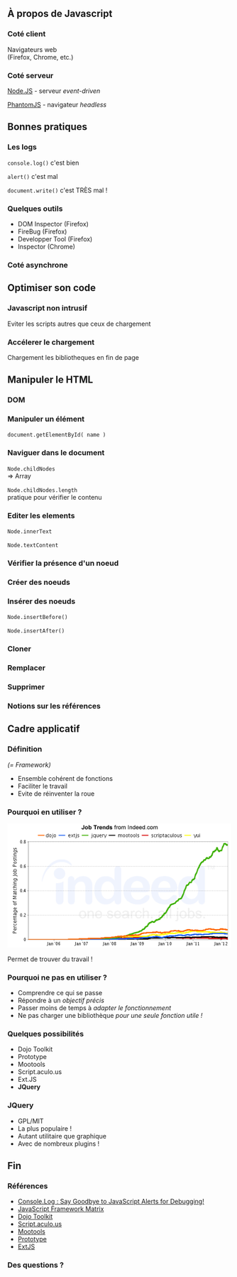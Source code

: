## À propos de Javascript

### Coté client

Navigateurs web  
(Firefox, Chrome, etc.)

### Coté serveur

[Node.JS](http://nodejs.org/) - serveur _event-driven_

[PhantomJS](http://phantomjs.org/) - navigateur _headless_

## Bonnes pratiques

### Les logs

`console.log()` c'est bien

`alert()` c'est mal

`document.write()` c'est TRÈS mal !

### Quelques outils

  * DOM Inspector (Firefox)
  * FireBug (Firefox)
  * Developper Tool (Firefox)
  * Inspector (Chrome)

### Coté asynchrone

## Optimiser son code

### Javascript non intrusif

Eviter les scripts autres que ceux de chargement

### Accélerer le chargement

Chargement les bibliotheques en fin de page

## Manipuler le HTML

### DOM

### Manipuler un élément

`document.getElementById( name )`

### Naviguer dans le document

`Node.childNodes`  
=> Array

`Node.childNodes.length`  
pratique pour vérifier le contenu

### Editer les elements

`Node.innerText`

`Node.textContent`

### Vérifier la présence d'un noeud

### Créer des noeuds

### Insérer des noeuds

`Node.insertBefore()`

`Node.insertAfter()`

### Cloner

### Remplacer

### Supprimer

### Notions sur les références

## Cadre applicatif

### Définition

_(= Framework)_

  * Ensemble cohérent de fonctions
  * Faciliter le travail
  * Evite de réinventer la roue

### Pourquoi en utiliser ?

![](images/jobgraph.png)

Permet de trouver du travail !

### Pourquoi ne pas en utiliser ?

  * Comprendre ce qui se passe
  * Répondre à un _objectif précis_
  * Passer moins de temps à _adapter le fonctionnement_
  * Ne pas charger une bibliothèque _pour une seule fonction utile !_

### Quelques possibilités

  * Dojo Toolkit
  * Prototype
  * Mootools
  * Script.aculo.us
  * Ext.JS
  * **JQuery**

### JQuery

  * GPL/MIT
  * La plus populaire !
  * Autant utilitaire que graphique
  * Avec de nombreux plugins !

## Fin

### Références

  * [Console.Log : Say Goodbye to JavaScript Alerts for Debugging!](http://blogs.msdn.com/b/cdndevs/archive/2011/05/26/console-log-say-goodbye-to-javascript-alerts-for-debugging.aspx)
  * [JavaScript Framework Matrix](http://matthiasschuetz.com/javascript-framework-matrix/en/)
  * [Dojo Toolkit](FIXME)
  * [Script.aculo.us](FIXME)
  * [Mootools](FIXME)
  * [Prototype](FIXME)
  * [ ExtJS ](http://www.sencha.com/products/extjs/)

### Des questions ?

